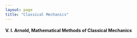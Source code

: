 ```yaml
---
layout: page
title: "Classical Mechanics"
---
```


#### V. I. Arnold, Mathematical Methods of Classical Mechanics
